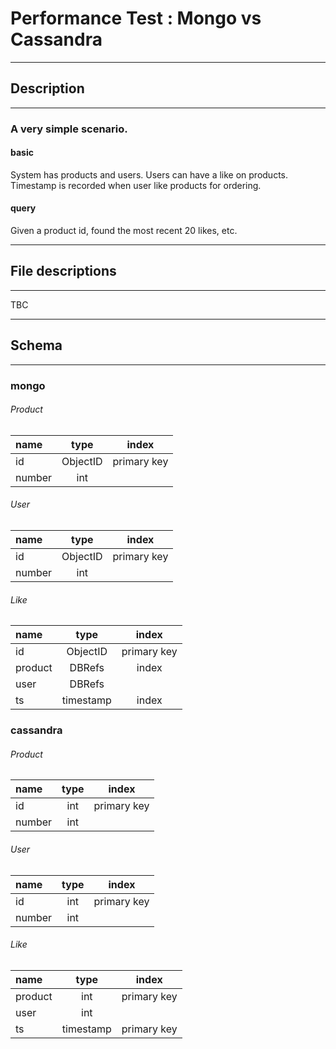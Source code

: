 # Performance Test : Mongo vs Cassandra
---

## Description
---

### A very simple scenario.

#### basic
System has products and users.
Users can have a like on products.
Timestamp is recorded when user like products for ordering.

#### query
Given a product id, found the most recent 20 likes, etc.

---
## File descriptions
---
TBC

---
## Schema
---

### mongo

###### Product
| name | type | index |
| :--- | :--: | :---: |
| id | ObjectID | primary key |
| number | int |

###### User
| name | type | index |
| :--- | :--: | :---: |
| id | ObjectID | primary key |
| number | int |

###### Like
| name | type | index |
| :--- | :--: | :---: |
| id | ObjectID | primary key |
| product | DBRefs | index |
| user | DBRefs |
| ts | timestamp | index |

### cassandra

###### Product
| name | type | index |
| :--- | :--: | :---: |
| id | int | primary key |
| number | int |

###### User
| name | type | index |
| :--- | :--: | :---: |
| id | int | primary key |
| number | int |

###### Like
| name | type | index |
| :--- | :--: | :---: |
| product | int | primary key |
| user | int |
| ts | timestamp | primary key |
